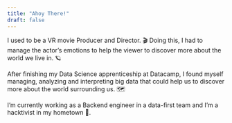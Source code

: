 ```yaml
---
title: "Ahoy There!"
draft: false
---
```

I used to be a VR movie Producer and Director. 🎬 Doing this, I had to manage the actor’s emotions to help the viewer to discover more about the world we live in. 🪐

After finishing my Data Science apprenticeship at Datacamp, I found myself managing, analyzing and interpreting big data that could help us to discover more about the world surrounding us. 🗺

I’m currently working as a Backend engineer in a data-first team and I’m a hacktivist in my hometown 🏡.